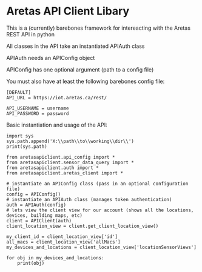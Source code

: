 # Aretas API Client Libary

This is a (currently) barebones framework for intereacting with the Aretas REST API in python

All classes in the API take an instantiated APIAuth class

APIAuth needs an APIConfig object

APIConfig has one optional argument (path to a config file)

You must also have at least the following barebones config file:

    [DEFAULT]
    API_URL = https://iot.aretas.ca/rest/

    API_USERNAME = username
    API_PASSWORD = password


Basic instantiation and usage of the API:

    import sys
    sys.path.append('X:\\path\\to\\working\\dir\\')
    print(sys.path)

    from aretasapiclient.api_config import *
    from aretasapiclient.sensor_data_query import *
    from aretasapiclient.auth import *
    from aretasapiclient.aretas_client import *
    
    # instantiate an APIConfig class (pass in an optional configuration file)
    config = APIConfig()
    # instantiate an APIAuth class (manages token authentication)
    auth = APIAuth(config)
    # lets view the client view for our account (shows all the locations, devices, building maps, etc)
    client = APIClient(auth)
    client_location_view = client.get_client_location_view()

    my_client_id = client_location_view['id']
    all_macs = client_location_view['allMacs']
    my_devices_and_locations = client_location_view['locationSensorViews']

    for obj in my_devices_and_locations:
        print(obj)

